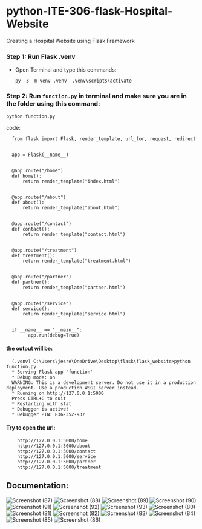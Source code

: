 # python-ITE-306-flask-Hospital-Website
Creating a Hospital Website using Flask Framework

### Step 1: Run Flask .venv

  * Open Terminal and type this commands:<br>
    
      `py -3 -m venv .venv 
      .venv\scripts\activate`
    
    
 ### Step 2: Run `function.py` in terminal and make sure you are in the folder using this command:
 
    python function.py
    
    
    
  code:
  
  
      from flask import Flask, render_template, url_for, request, redirect


      app = Flask(__name__)


      @app.route("/home")
      def home():
          return render_template("index.html")


      @app.route("/about")
      def about():
          return render_template("about.html")


      @app.route("/contact")
      def contact():
          return render_template("contact.html")


      @app.route("/treatment")
      def treatment():
          return render_template("treatment.html")


      @app.route("/partner")
      def partner():
          return render_template("partner.html")


      @app.route("/service")
      def service():
          return render_template("service.html")


      if __name__ == "__main__":
            app.run(debug=True)
    
    
   ####   the output will be:
   
   
      (.venv) C:\Users\jesre\OneDrive\Desktop\flask\flask_website>python function.py
      * Serving Flask app 'function'
      * Debug mode: on
      WARNING: This is a development server. Do not use it in a production deployment. Use a production WSGI server instead.
      * Running on http://127.0.0.1:5000
      Press CTRL+C to quit
      * Restarting with stat
      * Debugger is active!
      * Debugger PIN: 836-352-937
      
      
      
      
   #### Try to open the url:
   
        http://127.0.0.1:5000/home
        http://127.0.0.1:5000/about
        http://127.0.0.1:5000/contact
        http://127.0.0.1:5000/service
        http://127.0.0.1:5000/partner
        http://127.0.0.1:5000/treatment
   
     



## Documentation:


![Screenshot (87)](https://user-images.githubusercontent.com/113341443/194739474-3f42ca2e-53ef-4087-a4d0-481bd7c05f79.png)
![Screenshot (88)](https://user-images.githubusercontent.com/113341443/194739476-f7b42d59-370d-40fb-aa27-2a74bdf84d58.png)
![Screenshot (89)](https://user-images.githubusercontent.com/113341443/194739478-30f08552-c1cd-42bd-b997-d0b7fc469963.png)
![Screenshot (90)](https://user-images.githubusercontent.com/113341443/194739479-4ea2da7d-e2cf-40ff-9b6a-dba82dd3519e.png)
![Screenshot (91)](https://user-images.githubusercontent.com/113341443/194739480-9a3e821c-4a11-46c6-8e90-23fc8341de91.png)
![Screenshot (92)](https://user-images.githubusercontent.com/113341443/194739483-7b55086d-5c3d-493d-81b9-7599382836a9.png)
![Screenshot (93)](https://user-images.githubusercontent.com/113341443/194739484-fd6af4a6-6800-42ba-b05f-af37c0a697d7.png)
![Screenshot (80)](https://user-images.githubusercontent.com/113341443/194739485-811d96f9-3da9-423d-aa28-821a8f3a5a57.png)
![Screenshot (81)](https://user-images.githubusercontent.com/113341443/194739489-a266cd6a-b0d9-419a-867f-fd6dd93e3239.png)
![Screenshot (82)](https://user-images.githubusercontent.com/113341443/194739490-d2c21bb0-4f6a-44d2-931d-2efb6805f43a.png)
![Screenshot (83)](https://user-images.githubusercontent.com/113341443/194739492-9b4a94b2-d918-4f98-ab7e-c0518e925ec4.png)
![Screenshot (84)](https://user-images.githubusercontent.com/113341443/194739494-d0e2d0b2-9212-4936-82b9-10dffd9086f4.png)
![Screenshot (85)](https://user-images.githubusercontent.com/113341443/194739496-f686fdd9-3af8-4196-80de-3df17672cb9a.png)
![Screenshot (86)](https://user-images.githubusercontent.com/113341443/194739500-78cd9cb1-7a96-416a-a417-59864ea4fcc3.png)
